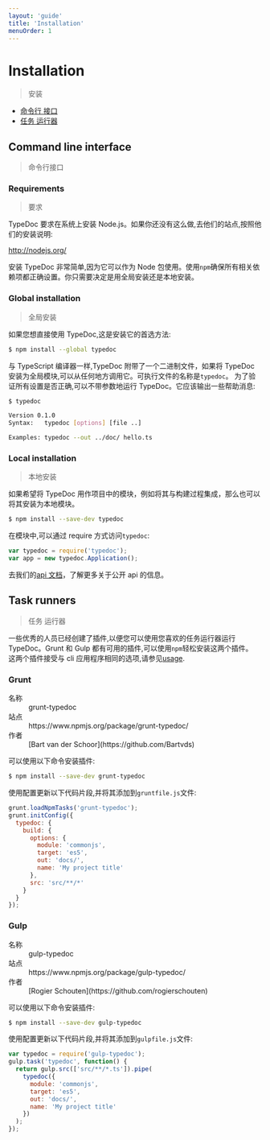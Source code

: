 ```yaml
---
layout: 'guide'
title: 'Installation'
menuOrder: 1
---
```


# Installation

> 安装

<ul class="toc">
<li><a href="#command-line-interface">命令行 接口 </a></li>
<li><a href="#task-runners">任务 运行器</a></li>
</ul>

## Command line interface

> 命令行接口

### Requirements

> 要求

TypeDoc 要求在系统上安装 Node.js。如果你还没有这么做,去他们的站点,按照他们的安装说明:

<http://nodejs.org/>

安装 TypeDoc 非常简单,因为它可以作为 Node 包使用。使用`npm`确保所有相关依赖项都正确设置。你只需要决定是用全局安装还是本地安装。

### Global installation

> 全局安装

如果您想直接使用 TypeDoc,这是安装它的首选方法:

```bash
$ npm install --global typedoc
```

与 TypeScript 编译器一样,TypeDoc 附带了一个二进制文件，如果将 TypeDoc 安装为全局模块,可以从任何地方调用它。可执行文件的名称是`typedoc`。 为了验证所有设置是否正确,可以不带参数地运行 TypeDoc。它应该输出一些帮助消息:

```bash
$ typedoc

Version 0.1.0
Syntax:   typedoc [options] [file ..]

Examples: typedoc --out ../doc/ hello.ts
```

### Local installation

> 本地安装

如果希望将 TypeDoc 用作项目中的模块，例如将其与构建过程集成，那么也可以将其安装为本地模块。

```bash
$ npm install --save-dev typedoc
```

在模块中,可以通过 require 方式访问`typedoc`:

```js
var typedoc = require('typedoc');
var app = new typedoc.Application();
```

去我们的[api 文档](http://typedoc.org/api/)，了解更多关于公开 api 的信息。

## Task runners

> 任务 运行器

一些优秀的人员已经创建了插件,以便您可以使用您喜欢的任务运行器运行 TypeDoc。Grunt 和 Gulp 都有可用的插件,可以使用`npm`轻松安装这两个插件。 这两个插件接受与 cli 应用程序相同的选项,请参见[usage](./usage.zh.md).

### Grunt

<dl class="specs">
    <dt>名称</dt><dd>grunt-typedoc</dd>
    <dt>站点</dt><dd>https://www.npmjs.org/package/grunt-typedoc/</dd>
    <dt>作者</dt><dd>[Bart van der Schoor](https://github.com/Bartvds)</dd>
</dl>

可以使用以下命令安装插件:

```bash
$ npm install --save-dev grunt-typedoc
```

使用配置更新以下代码片段,并将其添加到`gruntfile.js`文件:

```js
grunt.loadNpmTasks('grunt-typedoc');
grunt.initConfig({
  typedoc: {
    build: {
      options: {
        module: 'commonjs',
        target: 'es5',
        out: 'docs/',
        name: 'My project title'
      },
      src: 'src/**/*'
    }
  }
});
```

### Gulp

<dl class="specs">
    <dt>名称</dt><dd>gulp-typedoc</dd>
    <dt>站点</dt><dd>https://www.npmjs.org/package/gulp-typedoc/</dd>
    <dt>作者</dt><dd>[Rogier Schouten](https://github.com/rogierschouten)</dd>
</dl>

可以使用以下命令安装插件:

```bash
$ npm install --save-dev gulp-typedoc
```

使用配置更新以下代码片段,并将其添加到`gulpfile.js`文件:

```js
var typedoc = require('gulp-typedoc');
gulp.task('typedoc', function() {
  return gulp.src(['src/**/*.ts']).pipe(
    typedoc({
      module: 'commonjs',
      target: 'es5',
      out: 'docs/',
      name: 'My project title'
    })
  );
});
```

